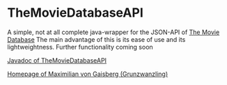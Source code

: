 # TheMovieDatabaseAPI
A simple, not at all complete java-wrapper for the JSON-API of [The Movie Database](https://themoviedb.org)
The main advantage of this is its ease of use and its  lightweightness. Further functionality coming soon  

[Javadoc of TheMovieDatabaseAPI](http://grunzwanzling.me/TheMovieDatabaseAPI)

[Homepage of Maximilian von Gaisberg (Grunzwanzling)](http://grunzwanzling.me)
